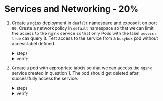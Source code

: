 # Services and Networking - 20%

1. Create a `nginx` deployment in `deafult` namespace and expose it on port `80`. Create a network policy in `default` namespace so that we can limit the access to the nginx service so that only Pods with the label `access: true` can query it. Test access to the service from a `busybox` pod without access label defined.

    <details><summary>steps</summary>
    Create the nginx deployment in default namespace and expose it on port 80.
    <p>

    ```bash
    kubectl create deployment nginx --image=nginx
    ```
    </p>
    <p>

    ```bash
    kubectl expose deployment nginx --port=80
    ```
    </p>
    Create the network policy in default namespace. Save this config in netpol.yaml file.
    <p>

    ```yaml
    apiVersion: networking.k8s.io/v1
    kind: NetworkPolicy
    metadata:
      name: access-nginx
    spec:
      podSelector:
        matchLabels:
          app: nginx
      ingress:
      - from:
        - podSelector:
            matchLabels:
              access: "true"
    ```
    </p>
    Apply above network policy.
    <p>

    ```bash
    kubectl apply -f netpol.yaml
    ```
    </p>
    Launch a busybox pod and try to access the service.
    <p>

    ```bash
    kubectl run busybox --rm -ti --image=busybox -- /bin/sh
    ```
    </p>
    Command to access the servie.
    <p>

    ```bash
    # wget --spider --timeout=1 nginx
    ```
    </p>

    </details>

    <details><summary>verify</summary>
    Check the svc, pods and deployment.
    <p>

    ```text
    [07:19 PM IST 17.10.2021 ☸ 127.0.0.1:59140 📁 ~ 𖦥 ]
    ┗━ ॐ  kubectl get svc,pod,deploy
    NAME                 TYPE        CLUSTER-IP      EXTERNAL-IP   PORT(S)   AGE
    service/nginx        ClusterIP   10.105.89.112   <none>        80/TCP    13m

    NAME                                     READY   STATUS    RESTARTS          AGE
    pod/nginx-6799fc88d8-lvmw4               1/1     Running   0                 14m

    NAME                                 READY   UP-TO-DATE   AVAILABLE   AGE
    deployment.apps/nginx                1/1     1            1           14m
    ```
    </p>
    Verify that the service is accessible from the busybox pod.
    <p>

    ```bash
    [07:18 PM IST 17.10.2021 ☸ 127.0.0.1:59140 📁 ~ 𖦥 ]
    ┗━ ॐ  kubectl run busybox --rm -ti --image=busybox -- /bin/sh
    # wget --spider --timeout=1 nginx
    Connecting to nginx (10.100.0.16:80)
    wget: download timed out

    ```
    </p>
    <p>

    ```bash
    wget --spider --timeout=1 nginx
    ```
    </p>

    </details>

2. Create a pod with appropriate labels so that we can access the `nginx` service created in question 1. The pod should get deleted after successfully access the service.

    <details><summary>steps</summary>

    Create the pod with appropriate labels and then run the command to access the service.
    <p>

    ```bash
    kubectl run busybox --rm -ti --labels="access=true" --image=busybox -- /bin/sh
    ```
    </p>
    Command to access the service.
    <p>

    ```bash
    # wget --spider --timeout=1 nginx
    ```
    </p>

    </details>

    <details><summary>verify</summary>
    Check if the service is accessible.
    <p>

    ```bash
    [07:33 PM IST 17.10.2021 ☸ 127.0.0.1:59140 📁 ~ 𖦥 ]
    ┗━ ॐ  kubectl run busybox --rm -ti --labels="access=true" --image=busybox -- /bin/sh
    If you don't see a command prompt, try pressing enter.
    / # wget --spider --timeout=1 nginx
    Connecting to nginx (10.105.89.112:80)
    remote file exists
    ```
    </p>
    </details>







